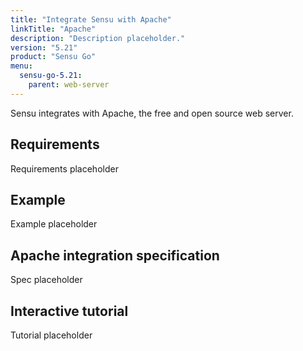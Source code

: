 ```yaml
---
title: "Integrate Sensu with Apache"
linkTitle: "Apache"
description: "Description placeholder."
version: "5.21"
product: "Sensu Go"
menu:
  sensu-go-5.21:
    parent: web-server
---
```


Sensu integrates with Apache, the free and open source web server.

## Requirements

Requirements placeholder

## Example

Example placeholder

## Apache integration specification

Spec placeholder

## Interactive tutorial

Tutorial placeholder
